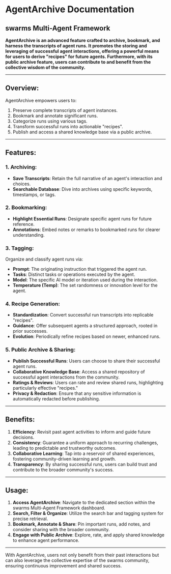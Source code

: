 # AgentArchive Documentation

## swarms Multi-Agent Framework

**AgentArchive is an advanced feature crafted to archive, bookmark, and harness the transcripts of agent runs. It promotes the storing and leveraging of successful agent interactions, offering a powerful means for users to derive "recipes" for future agents. Furthermore, with its public archive feature, users can contribute to and benefit from the collective wisdom of the community.**

---

## Overview:

AgentArchive empowers users to:

1. Preserve complete transcripts of agent instances.
2. Bookmark and annotate significant runs.
3. Categorize runs using various tags.
4. Transform successful runs into actionable "recipes".
5. Publish and access a shared knowledge base via a public archive.

---

## Features:

### 1. Archiving:

- **Save Transcripts**: Retain the full narrative of an agent's interaction and choices.
- **Searchable Database**: Dive into archives using specific keywords, timestamps, or tags.

### 2. Bookmarking:

- **Highlight Essential Runs**: Designate specific agent runs for future reference.
- **Annotations**: Embed notes or remarks to bookmarked runs for clearer understanding.

### 3. Tagging:

Organize and classify agent runs via:

- **Prompt**: The originating instruction that triggered the agent run.
- **Tasks**: Distinct tasks or operations executed by the agent.
- **Model**: The specific AI model or iteration used during the interaction.
- **Temperature (Temp)**: The set randomness or innovation level for the agent.

### 4. Recipe Generation:

- **Standardization**: Convert successful run transcripts into replicable "recipes".
- **Guidance**: Offer subsequent agents a structured approach, rooted in prior successes.
- **Evolution**: Periodically refine recipes based on newer, enhanced runs.

### 5. Public Archive & Sharing:

- **Publish Successful Runs**: Users can choose to share their successful agent runs.
- **Collaborative Knowledge Base**: Access a shared repository of successful agent interactions from the community.
- **Ratings & Reviews**: Users can rate and review shared runs, highlighting particularly effective "recipes."
- **Privacy & Redaction**: Ensure that any sensitive information is automatically redacted before publishing.

---

## Benefits:

1. **Efficiency**: Revisit past agent activities to inform and guide future decisions.
2. **Consistency**: Guarantee a uniform approach to recurring challenges, leading to predictable and trustworthy outcomes.
3. **Collaborative Learning**: Tap into a reservoir of shared experiences, fostering community-driven learning and growth.
4. **Transparency**: By sharing successful runs, users can build trust and contribute to the broader community's success.

---

## Usage:

1. **Access AgentArchive**: Navigate to the dedicated section within the swarms Multi-Agent Framework dashboard.
2. **Search, Filter & Organize**: Utilize the search bar and tagging system for precise retrieval.
3. **Bookmark, Annotate & Share**: Pin important runs, add notes, and consider sharing with the broader community.
4. **Engage with Public Archive**: Explore, rate, and apply shared knowledge to enhance agent performance.

---

With AgentArchive, users not only benefit from their past interactions but can also leverage the collective expertise of the swarms community, ensuring continuous improvement and shared success.
